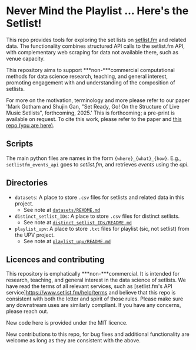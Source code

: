 # Never Mind the Playlist ... Here's the Setlist!

This repo provides tools for exploring the set lists on
[setlist.fm](https://www.setlist.fm/) and related data.
The functionality combines 
structured API calls to the setlist.fm API,
with complementary web scraping for data not available there, such as venue capacity.

This repository aims to support  ***non-***commercial computational methods for 
data science research, teaching, and general interest,
promoting engagement with and understanding of the composition of setlists.

For more on the motivation, terminology and more please refer to our paper
'Mark Gotham and Shujin Gan, "Set Ready, Go! On the Structure of Live Music Setlists", forthcoming, 2025.'
This is forthcoming; a pre-print is available on request.
To cite this work, please refer to the paper and
[this repo (you are here)](https://github.com/programming-concert-programming/setlists).


## Scripts

The main python files are names in the form
`{where}_{what}_{how}`.
E.g., 
`setlistfm_events_api` goes to 
_setlist.fm_, and retrieves _events_ using the _api_.


## Directories

- `datasets`: A place to store `.csv` files for setlists and related data in this project.
  - See note at [`datasets/README.md`](./datasets/README.md)
- `distinct_setlist_IDs`: A place to store `.csv` files for distinct setlists.
  - See note at [`distinct_setlist_IDs/README.md`](./distinct_setlist_IDs/README.md)
- `playlist_upv`: A place to store `.txt` files for playlist (sic, not setlist) from the UPV project.
  - See note at [`playlist_upv/README.md`](./playlist_upv/README.md)


## Licences and contributing

This repository is emphatically ***non-***commercial.
It is intended for research, teaching, and general interest in the data science of setlists. 
We have read the terms of all relevant services, such as
[setlist.fm's API service]https://www.setlist.fm/help/terms
and believe that this repo is consistent with both the letter and spirit of those rules.
Please make sure any downstream uses are similarly compliant. 
If you have any concerns, please reach out.

New code here is provided under the MIT licence.

New contributions to this repo, for bug fixes and additional functionality are welcome
as long as they are consistent with the above.
